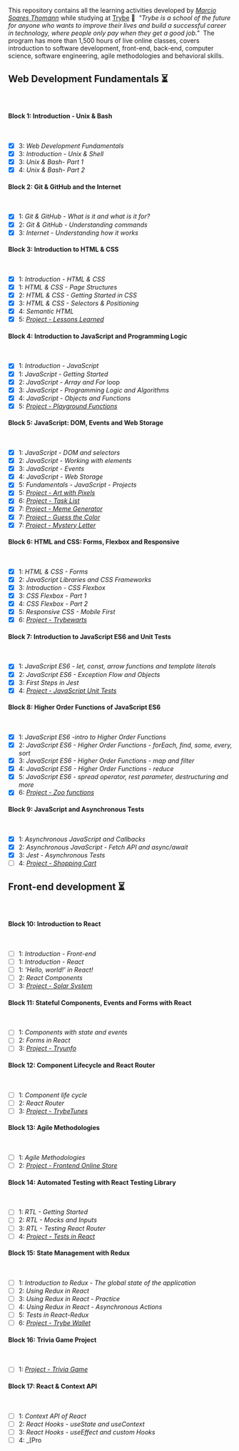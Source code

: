 This repository contains all the learning activities developed by _[Marcio Soares Thomann](https://www.linkedin.com/in/marciosoaresthomann/)_ while studying at [Trybe](https://www.betrybe.com/ ) :rocket:
​
_"Trybe is a school of the future for anyone who wants to improve their lives and build a successful career in technology, where people only pay when they get a good job."_
​
The program has more than 1,500 hours of live online classes, covers introduction to software development, front-end, back-end, computer science, software engineering, agile methodologies and behavioral skills.
​
## Web Development Fundamentals :hourglass_flowing_sand:
​
#### Block 1: Introduction - Unix & Bash
​
- [X] 3: _Web Development Fundamentals_
- [X] 3: _Introduction - Unix & Shell_
- [X] 3: _Unix & Bash- Part 1_
- [X] 4: _Unix & Bash- Part 2_
​
#### Block 2: Git & GitHub and the Internet
​
- [X] 1: _Git & GitHub - What is it and what is it for?_
- [X] 2: _Git & GitHub - Understanding commands_
- [X] 3: _Internet - Understanding how it works_
​
#### Block 3: Introduction to HTML & CSS
​
- [X] 1: _Introduction - HTML & CSS_
- [X] 1: _HTML & CSS - Page Structures_
- [X] 2: _HTML & CSS - Getting Started in CSS_
- [X] 3: _HTML & CSS - Selectors & Positioning_
- [X] 4: _Semantic HTML_
- [X] 5: _[Project - Lessons Learned]()_
​
#### Block 4: Introduction to JavaScript and Programming Logic
​
- [X] 1: _Introduction - JavaScript_
- [X] 1: _JavaScript - Getting Started_
- [X] 2: _JavaScript - Array and For_ loop
- [X] 3: _JavaScript - Programming Logic and Algorithms_
- [X] 4: _JavaScript - Objects and Functions_
- [X] 5: _[Project - Playground Functions]()_
​
#### Block 5: JavaScript: DOM, Events and Web Storage
​
- [X] 1: _JavaScript - DOM and selectors_
- [X] 2: _JavaScript - Working with elements_
- [X] 3: _JavaScript - Events_
- [X] 4: _JavaScript - Web Storage_
- [X] 5: _Fundamentals - JavaScript - Projects_
- [X] 5: _[Project - Art with Pixels]()_
- [X] 6: _[Project - Task List]()_
- [X] 7: _[Project - Meme Generator]()_
- [X] 7: _[Project - Guess the Color]()_
- [X] 7: _[Project - Mystery Letter]()_
​
#### Block 6: HTML and CSS: Forms, Flexbox and Responsive
​
- [X] 1: _HTML & CSS - Forms_
- [X] 2: _JavaScript Libraries and CSS Frameworks_
- [X] 3: _Introduction - CSS Flexbox_
- [X] 3: _CSS Flexbox - Part 1_
- [X] 4: _CSS Flexbox - Part 2_
- [X] 5: _Responsive CSS - Mobile First_
- [X] 6: _[Project - Trybewarts]()_
​
#### Block 7: Introduction to JavaScript ES6 and Unit Tests
​
- [X] 1: _JavaScript ES6 - let, const, arrow functions and template literals_
- [X] 2: _JavaScript ES6 - Exception Flow and Objects_
- [X] 3: _First Steps in Jest_
- [X] 4: _[Project - JavaScript Unit Tests]()_
​
#### Block 8: Higher Order Functions of JavaScript ES6
​
- [X] 1: _JavaScript ES6 -intro to Higher Order Functions_
- [X] 2: _JavaScript ES6 - Higher Order Functions - forEach, find, some, every, sort_
- [X] 3: _JavaScript ES6 - Higher Order Functions - map and filter_
- [X] 4: _JavaScript ES6 - Higher Order Functions - reduce_
- [X] 5: _JavaScript ES6 - spread operator, rest parameter, destructuring and more_
- [X] 6: _[Project - Zoo functions]()_
​
#### Block 9: JavaScript and Asynchronous Tests
​
- [X] 1: _Asynchronous JavaScript and Callbacks_
- [X] 2: _Asynchronous JavaScript - Fetch API and async/await_
- [X] 3: _Jest - Asynchronous Tests_
- [ ] 4: _[Project - Shopping Cart]()_
​
## Front-end development :hourglass_flowing_sand:
​
#### Block 10: Introduction to React
​
- [ ] 1: _Introduction - Front-end_
- [ ] 1: _Introduction - React_
- [ ] 1: _'Hello, world!' in React!_
- [ ] 2: _React Components_
- [ ] 3: _[Project - Solar System]()_
​
#### Block 11: Stateful Components, Events and Forms with React
​
- [ ] 1: _Components with state and events_
- [ ] 2: _Forms in React_
- [ ] 3: _[Project - Tryunfo]()_
​
#### Block 12: Component Lifecycle and React Router
​
- [ ] 1: _Component life cycle_
- [ ] 2: _React Router_
- [ ] 3: _[Project - TrybeTunes]()_
​
#### Block 13: Agile Methodologies
​
- [ ] 1: _Agile Methodologies_
- [ ] 2: _[Project - Frontend Online Store]()_
​
#### Block 14: Automated Testing with React Testing Library
​
- [ ] 1: _RTL - Getting Started_
- [ ] 2: _RTL - Mocks and Inputs_
- [ ] 3: _RTL - Testing React Router_
- [ ] 4: _[Project - Tests in React]()_
​
#### Block 15: State Management with Redux
​
- [ ] 1: _Introduction to Redux - The global state of the application_
- [ ] 2: _Using Redux in React_
- [ ] 3: _Using Redux in React - Practice_
- [ ] 4: _Using Redux in React - Asynchronous Actions_
- [ ] 5: _Tests in React-Redux_
- [ ] 6: _[Project - Trybe Wallet]()_
​
#### Block 16: Trivia Game Project
​
- [ ] 1: _[Project - Trivia Game]()_
​
#### Block 17: React & Context API
​
- [ ] 1: _Context API of React_
- [ ] 2: _React Hooks - useState and useContext_
- [ ] 3: _React Hooks - useEffect and custom Hooks_
- [ ] 4: _[Pro
